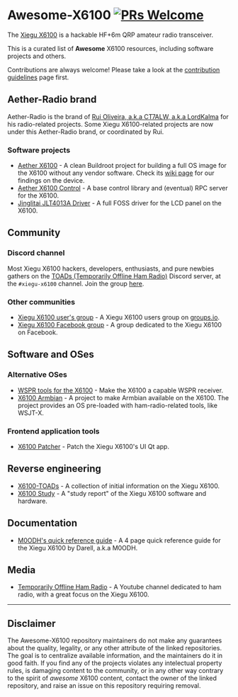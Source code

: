 # Awesome-X6100 [![PRs Welcome](https://img.shields.io/badge/PRs-welcome-brightgreen.svg?style=flat-square)](http://makeapullrequest.com)

The [Xiegu X6100](https://www.radioddity.com/products/xiegu-x6100)
is a hackable HF+6m QRP amateur radio transceiver.

This is a curated list of **Awesome** X6100 resources, including software
projects and others.

Contributions are always welcome! Please take a look at the
[contribution guidelines](https://github.com/ruilvo/awesome-x6100/blob/master/CONTRIBUTING.md)
page first.

## Aether-Radio brand

Aether-Radio is the brand of
[Rui Oliveira, a.k.a CT7ALW, a.k.a LordKalma](https://github.com/ruilvo)
for his radio-related projects.
Some Xiegu X6100-related projects are now under this Aether-Radio brand, or
coordinated by Rui.

### Software projects

- [Aether X6100](https://github.com/ruilvo/AetherX6100) - A clean Buildroot
  project for building a full OS image for the X6100 without any vendor
  software. Check its [wiki page](https://github.com/ruilvo/AetherX6100/wiki)
  for our findings on the device.
- [Aether X6100 Control](https://github.com/ruilvo/AetherX6100Control) - A base
  control library and (eventual) RPC server for the X6100.
- [Jinglitai JLT4013A Driver](https://github.com/ruilvo/panel-jinglitai-jlt4013a) - A
  full FOSS driver for the LCD panel on the X6100.

## Community

### Discord channel

Most Xiegu X6100 hackers, developers, enthusiasts, and pure newbies gathers on
the [TOADs (Temporarily Offline Ham Radio)](https://www.youtube.com/@temporarilyoffline)
Discord server, at the `#xiegu-x6100` channel.
Join the group [here](https://discord.gg/ThGe9T5pHz).

### Other communities

- [Xiegu X6100 user's group](https://groups.io/g/xiegu-x6100) - A Xiegu X6100
  users group on [groups.io](https://groups.io).
- [Xiegu X6100 Facebook group](https://www.facebook.com/groups/339307487629712)
  \- A group dedicated to the Xiegu X6100 on Facebook.

## Software and OSes

### Alternative OSes

- [WSPR tools for the X6100](https://github.com/sstjohn/x6100-wspr) - Make the
  X6100 a capable WSPR receiver.
- [X6100 Armbian](https://github.com/Links2004/x6100-armbian) - A project to
  make Armbian available on the X6100. The project provides an OS pre-loaded
  with ham-radio-related tools, like WSJT-X.

### Frontend application tools

- [X6100 Patcher](https://github.com/UT3UMS/x6100_patcher) - Patch the Xiegu
  X6100's UI Qt app.

## Reverse engineering

- [X6100-TOADs](https://github.com/TemporarilyOffline/X6100-TOADs) - A
  collection of initial information on the Xiegu X6100.
- [X6100 Study](https://github.com/jcyfkimi/X6100_Study) - A "study report" of
  the Xiegu X6100 software and hardware.

## Documentation

- [M0ODH's quick reference
  guide](https://groups.io/g/xiegu-x6100/attachment/1046/0/x6100%20cheatsheet%20-%20v0001.pdf)
  \- A 4 page quick reference guide for the Xiegu X6100 by Darell, a.k.a M0ODH.

## Media

- [Temporarily Offline Ham Radio](https://www.youtube.com/@temporarilyoffline) -
  A Youtube channel dedicated to ham radio, with a great focus on the Xiegu
  X6100.

------

## Disclaimer

The Awesome-X6100 repository maintainers do not make any guarantees about the
quality, legality, or any other attribute of the linked repositories.
The goal is to centralize available information, and the maintainers do it in
good faith.
If you find any of the projects violates any intelectual property rules, is
damaging content to the community, or in any other way contrary to the spirit of
_awesome_ X6100 content, contact the owner of the linked repository,  and raise
an issue on this repository requiring removal.
